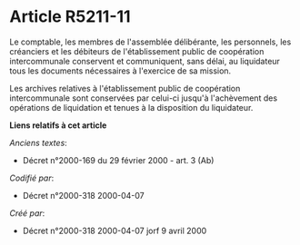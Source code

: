 # Article R5211-11

Le comptable, les membres de l'assemblée délibérante, les personnels, les créanciers et les débiteurs de l'établissement
public de coopération intercommunale conservent et communiquent, sans délai, au liquidateur tous les documents nécessaires à
l'exercice de sa mission.

Les archives relatives à l'établissement public de coopération intercommunale sont conservées par celui-ci jusqu'à
l'achèvement des opérations de liquidation et tenues à la disposition du liquidateur.

**Liens relatifs à cet article**

_Anciens textes_:

  - Décret n°2000-169 du 29 février 2000 - art. 3 (Ab)

_Codifié par_:

  - Décret n°2000-318 2000-04-07

_Créé par_:

  - Décret n°2000-318 2000-04-07 jorf 9 avril 2000
